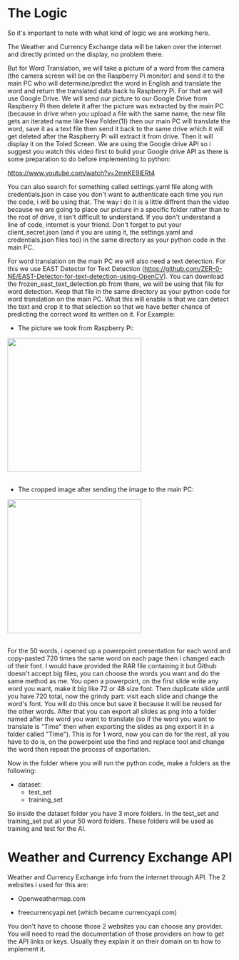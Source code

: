 # The Logic

So it's important to note with what kind of logic we are working here. 

The Weather and Currency Exchange data will be taken over the internet and directly printed on the display, no problem there.

But for Word Translation, we will take a picture of a word from the camera (the camera screen will be on the Raspberry Pi monitor) and send it to the main PC who will determine/predict the word in English and translate the word and return the translated data back to Raspberry Pi. For that we will use Google Drive. We will send our picture to our Google Drive from Raspberry Pi then delete it after the picture was extracted by the main PC (because in drive when you upload a file with the same name, the new file gets an iterated name like New Folder(1)) then our main PC will translate the word, save it as a text file then send it back to the same drive which it will get deleted after the Raspberry Pi will extract it from drive. Then it will display it on the Toled Screen. We are using the Google drive API so i suggest you watch this video first to build your Google drive API as there is some preparation to do before implementing to python:

https://www.youtube.com/watch?v=2mnKE9IERt4

You can also search for something called settings.yaml file along with credentials.json in case you don't want to authenticate each time you run the code, i will be using that. The way i do it is a little diffrent than the video because we are going to place our picture in a specific folder rather than to the root of drive, it isn't difficult to understand. If you don't understand a line of code, internet is your friend. Don't forget to put your client_secret.json (and if you are using it, the settings.yaml and credentials.json files too) in the same directory as your python code in the main PC.

For word translation on the main PC we will also need a text detection. For this we use EAST Detector for Text Detection (https://github.com/ZER-0-NE/EAST-Detector-for-text-detection-using-OpenCV). You can download the frozen_east_text_detection.pb from there, we will be using that file for word detection. Keep that file in the same directory as your python code for word translation on the main PC. What this will enable is that we can detect the text and crop it to that selection so that we have better chance of predicting the correct word its written on it. For Example:

 - The picture we took from Raspberry Pi:


<img src = "https://github.com/Myutaze/SmartTOLEDGlassesWithWordTranslation/assets/123553691/f7c428c0-2db3-4bc4-afd7-d5c67d0ba29d" width = "300" >

<br>
<br>

- The cropped image after sending the image to the main PC:


<img src = "https://github.com/Myutaze/SmartTOLEDGlassesWithWordTranslation/assets/123553691/aee06e04-6ae4-424e-a49c-56730708901f" width = "300" >

<br>
<br>


For the 50 words, i opened up a powerpoint presentation for each word and copy-pasted 720 times the same word on each page then i changed each of their font. I would have provided the RAR file containing it but Github doesn't accept big files, you can choose the words you want and do the same method as me. You open a powerpoint, on the first slide write any word you want, make it big like 72 or 48 size font. Then duplicate slide until you have 720 total, now the grindy part: visit each slide and change the word's font. You will do this once but save it because it will be reused for the other words. After that you can export all slides as png into a folder named after the word you want to translate (so if the word you want to translate is "Time" then when exporting the slides as png export it in a folder called "Time"). This is for 1 word, now you can do for the rest, all you have to do is, on the powerpoint use the find and replace tool and change the word then repeat the process of exportation.

Now in the folder where you will run the python code, make a folders as the following:

- dataset:
  - test_set
  - training_set
        
So inside the dataset folder you have 3 more folders. In the test_set and training_set put all your 50 word folders. These folders will be used as training and test for the AI.

# Weather and Currency Exchange API

Weather and Currency Exchange info from the internet through API. The 2 websites i used for this are:

- Openweathermap.com

- freecurrencyapi.net (which became currencyapi.com)

You don't have to choose those 2 websites you can choose any provider. You will need to read the documentation of those providers on how to get the API links or keys. Usually they explain it on their domain on to how to implement it.


